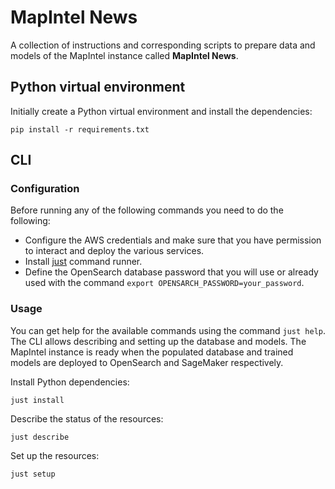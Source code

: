 # MapIntel News

A collection of instructions and corresponding scripts to prepare data and models of the MapIntel instance called **MapIntel
News**.

## Python virtual environment

Initially create a Python virtual environment and install the dependencies:

```
pip install -r requirements.txt
```

## CLI

### Configuration

Before running any of the following commands you need to do the following: 

- Configure the AWS credentials and make sure that you have permission to interact and deploy the various services. 
- Install [just](https://just.systems/) command runner.
- Define the OpenSearch database password that you will use or already used with the command `export
  OPENSARCH_PASSWORD=your_password`.

### Usage

You can get help for the available commands using the command `just help`. The CLI allows describing and setting up the database
and models. The MapIntel instance is ready when the populated database and trained models are deployed to OpenSearch and SageMaker
respectively.

Install Python dependencies:

```
just install
```

Describe the status of the resources:

```
just describe
```

Set up the resources:

```
just setup
```

